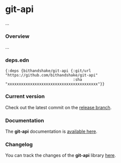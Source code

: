 
# git-api

...

### Overview

...

### deps.edn

```
{:deps {bithandshake/git-api {:git/url "https://github.com/bithandshake/git-api"
                              :sha     "xxxxxxxxxxxxxxxxxxxxxxxxxxxxxxxxxxxxxxxx"}}
```

### Current version

Check out the latest commit on the [release branch](https://github.com/bithandshake/git-api/tree/release).

### Documentation

The <strong>git-api</strong> documentation is [available here](documentation/COVER.md).

### Changelog

You can track the changes of the <strong>git-api</strong> library [here](CHANGES.md).
